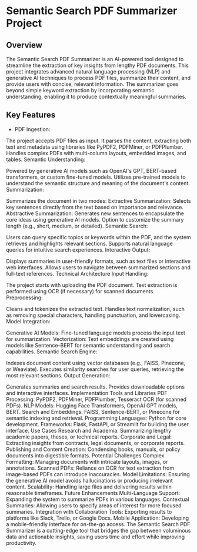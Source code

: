 # Semantic Search PDF Summarizer Project

## Overview
The Semantic Search PDF Summarizer is an AI-powered tool designed to streamline the extraction of key insights from lengthy PDF documents. This project integrates advanced natural language processing (NLP) and generative AI techniques to process PDF files, summarize their content, and provide users with concise, relevant information. The summarizer goes beyond simple keyword extraction by incorporating semantic understanding, enabling it to produce contextually meaningful summaries.

## Key Features
* PDF Ingestion:

The project accepts PDF files as input. It parses the content, extracting both text and metadata using libraries like PyPDF2, PDFMiner, or PDFPlumber.
Handles complex PDFs with multi-column layouts, embedded images, and tables.
Semantic Understanding:

Powered by generative AI models such as OpenAI's GPT, BERT-based transformers, or custom fine-tuned models.
Utilizes pre-trained models to understand the semantic structure and meaning of the document's content.
Summarization:

Summarizes the document in two modes:
Extractive Summarization: Selects key sentences directly from the text based on importance and relevance.
Abstractive Summarization: Generates new sentences to encapsulate the core ideas using generative AI models.
Option to customize the summary length (e.g., short, medium, or detailed).
Semantic Search:

Users can query specific topics or keywords within the PDF, and the system retrieves and highlights relevant sections.
Supports natural language queries for intuitive search experiences.
Interactive Output:

Displays summaries in user-friendly formats, such as text files or interactive web interfaces.
Allows users to navigate between summarized sections and full-text references.
Technical Architecture
Input Handling:

The project starts with uploading the PDF document.
Text extraction is performed using OCR (if necessary) for scanned documents.
Preprocessing:

Cleans and tokenizes the extracted text.
Handles text normalization, such as removing special characters, handling punctuation, and lowercasing.
Model Integration:

Generative AI Models: Fine-tuned language models process the input text for summarization.
Vectorization: Text embeddings are created using models like Sentence-BERT for semantic understanding and search capabilities.
Semantic Search Engine:

Indexes document content using vector databases (e.g., FAISS, Pinecone, or Weaviate).
Executes similarity searches for user queries, retrieving the most relevant sections.
Output Generation:

Generates summaries and search results.
Provides downloadable options and interactive interfaces.
Implementation Tools and Libraries
PDF Processing: PyPDF2, PDFMiner, PDFPlumber, Tesseract OCR (for scanned PDFs).
NLP Models: Hugging Face Transformers, OpenAI GPT models, BERT.
Search and Embeddings: FAISS, Sentence-BERT, or Pinecone for semantic indexing and retrieval.
Programming Languages: Python for core development.
Frameworks: Flask, FastAPI, or Streamlit for building the user interface.
Use Cases
Research and Academia:
Summarizing lengthy academic papers, theses, or technical reports.
Corporate and Legal:
Extracting insights from contracts, legal documents, or corporate reports.
Publishing and Content Creation:
Condensing books, manuals, or policy documents into digestible formats.
Potential Challenges
Complex Formatting: Managing documents with intricate layouts, images, or annotations.
Scanned PDFs: Reliance on OCR for text extraction from image-based PDFs can introduce inaccuracies.
Model Limitations: Ensuring the generative AI model avoids hallucinations or producing irrelevant content.
Scalability: Handling large files and delivering results within reasonable timeframes.
Future Enhancements
Multi-Language Support: Expanding the system to summarize PDFs in various languages.
Contextual Summaries: Allowing users to specify areas of interest for more focused summaries.
Integration with Collaboration Tools: Exporting results to platforms like Slack, Trello, or Google Docs.
Mobile Application: Developing a mobile-friendly interface for on-the-go access.
The Semantic Search PDF Summarizer is a cutting-edge tool that bridges the gap between voluminous data and actionable insights, saving users time and effort while improving productivity.
